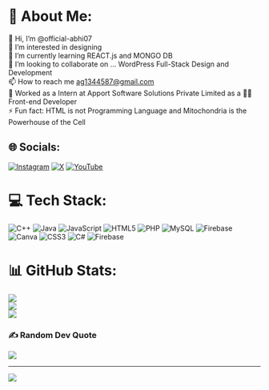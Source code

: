 # 💫 About Me:
 👋 Hi, I’m @official-abhi07<br> 👀 I’m interested in designing<br> 🌱 I’m currently learning REACT.js and MONGO DB<br> 💞️ I’m looking to collaborate on ... WordPress Full-Stack Design and Development<br> 📫 How to reach me ag1344587@gmail.com<br> 🏢 Worked as a Intern at  Apport Software Solutions Private Limited as a 👷‍♂️ Front-end Developer<br> ⚡ Fun fact: HTML is not Programming Language and Mitochondria is the Powerhouse of the Cell<br>


## 🌐 Socials:
[![Instagram](https://img.shields.io/badge/Instagram-%23E4405F.svg?logo=Instagram&logoColor=white)](https://instagram.com/abhishekgupta_78) [![X](https://img.shields.io/badge/X-black.svg?logo=X&logoColor=white)](https://x.com/Official_abhi07) [![YouTube](https://img.shields.io/badge/YouTube-%23FF0000.svg?logo=YouTube&logoColor=white)](https://youtube.com/@VectorAbhi) 

# 💻 Tech Stack:
![C++](https://img.shields.io/badge/c++-%2300599C.svg?style=plastic&logo=c%2B%2B&logoColor=white) ![Java](https://img.shields.io/badge/java-%23ED8B00.svg?style=plastic&logo=openjdk&logoColor=white) ![JavaScript](https://img.shields.io/badge/javascript-%23323330.svg?style=plastic&logo=javascript&logoColor=%23F7DF1E) ![HTML5](https://img.shields.io/badge/html5-%23E34F26.svg?style=plastic&logo=html5&logoColor=white) ![PHP](https://img.shields.io/badge/php-%23777BB4.svg?style=plastic&logo=php&logoColor=white) ![MySQL](https://img.shields.io/badge/mysql-4479A1.svg?style=plastic&logo=mysql&logoColor=white) ![Firebase](https://img.shields.io/badge/firebase-a08021?style=plastic&logo=firebase&logoColor=ffcd34) ![Canva](https://img.shields.io/badge/Canva-%2300C4CC.svg?style=plastic&logo=Canva&logoColor=white) ![CSS3](https://img.shields.io/badge/css3-%231572B6.svg?style=plastic&logo=css3&logoColor=white) ![C#](https://img.shields.io/badge/c%23-%23239120.svg?style=plastic&logo=csharp&logoColor=white) ![Firebase](https://img.shields.io/badge/firebase-%23039BE5.svg?style=plastic&logo=firebase)
# 📊 GitHub Stats:
![](https://github-readme-stats.vercel.app/api?username=official-abhi07&theme=highcontrast&hide_border=false&include_all_commits=true&count_private=true)<br/>
![](https://github-readme-streak-stats.herokuapp.com/?user=official-abhi07&theme=highcontrast&hide_border=false)<br/>
![](https://github-readme-stats.vercel.app/api/top-langs/?username=official-abhi07&theme=highcontrast&hide_border=false&include_all_commits=true&count_private=true&layout=compact)

### ✍️ Random Dev Quote
![](https://quotes-github-readme.vercel.app/api?type=horizontal&theme=radical)

---
[![](https://visitcount.itsvg.in/api?id=official-abhi07&icon=2&color=12)](https://visitcount.itsvg.in)

<!-- Proudly created with GPRM ( https://gprm.itsvg.in ) -->
